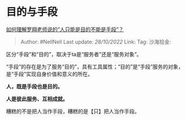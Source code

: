 # 目的与手段
[如何理解罗翔老师说的“人只能是目的不能是手段”？](https://www.zhihu.com/question/388207292/answer/2729056506)

> Author: #NellNell
> Last update: *28/10/2022*
> Link:
> Tag:
> 沙海拾金:

区分“手段”和“目的”，取决于ta是“服务者”还是“服务对象”。

“手段”的存在是为了服务“目的”，具有工具属性；“目的”是“手段”服务的对象，是“手段”实现自身价值和意义的所在。

**人，既是手段也是目的。**

**人是彼此服务、互相成就。**

糟糕的不是把人当作手段，糟糕的是【只】把人当作手段。
